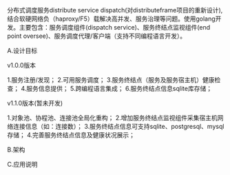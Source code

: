 分布式调度服务distribute service dispatch(对distributeframe项目的重新设计),结合软硬网络负（haproxy/F5）载解决高并发、服务治理等问题。使用golang开发。主要包含：服务调度组件(dispatch service)、服务终结点监视组件(end point oversee)、服务调度代理/客户端（支持不同编程语言开发）。

A.设计目标

v1.0.0版本

1.服务注册/发现；
2.可用服务调度；
3.服务终结点（服务及服务宿主机）健康检查；
4.服务信息提供；
5.跨编程语言集成；
6.服务终结点信息sqlite库存储；

v1.1.0版本(暂未开发)

1.对象池、协程池、连接池全局化重构；
2.增加服务终结点监视组件采集宿主机网络连接信息（如：连接数）；
3.服务终结点信息可支持sqlite、postgresql、mysql存储；
4.完善服务终结点信息及健康状况展示；

B.架构


C.应用说明
